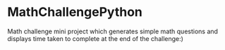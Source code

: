 # MathChallengePython
Math challenge mini project which generates simple math questions and displays time taken to complete at the end of the challenge:)
